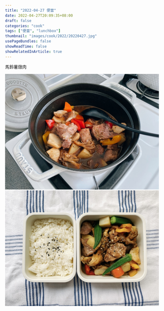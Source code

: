 ```yaml
---
title: "2022-04-27 便當"
date: 2022-04-27T20:09:35+08:00
draft: false
categories: "cook"
tags: ["便當", "lunchbox"]
thumbnail: "images/cook/2022/20220427.jpg"
usePageBundles: false
showReadTime: false
showRelatedInArticle: true
---
```


馬鈴薯燉肉

![2022-04-27 馬鈴薯燉肉](20220427_bento_1.jpg)
![2022-04-27 馬鈴薯燉肉](20220427_bento_2.jpg)

